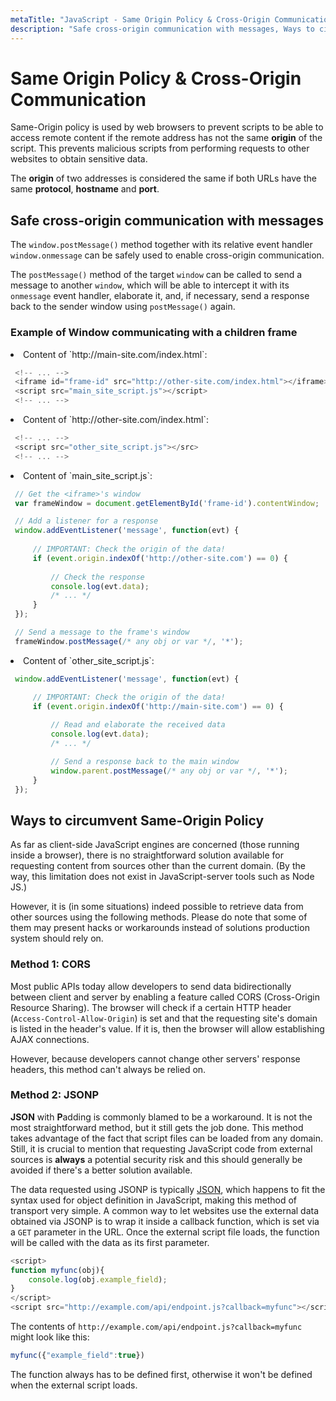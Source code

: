 ```yaml
---
metaTitle: "JavaScript - Same Origin Policy & Cross-Origin Communication"
description: "Safe cross-origin communication with messages, Ways to circumvent Same-Origin Policy"
---
```


# Same Origin Policy & Cross-Origin Communication


Same-Origin policy is used by web browsers to prevent scripts to be able to access remote content if the remote address has not the same **origin** of the script. This prevents malicious scripts from performing requests to other websites to obtain sensitive data.

The **origin** of two addresses is considered the same if both URLs have the same **protocol**, **hostname** and **port**.



## Safe cross-origin communication with messages


The `window.postMessage()` method together with its relative event handler `window.onmessage` can be safely used to enable cross-origin communication.

The `postMessage()` method of the target `window` can be called to send a message to another `window`, which will be able to intercept it with its `onmessage` event handler, elaborate it, and, if necessary, send a response back to the sender window using `postMessage()` again.

### Example of Window communicating with a children frame

<li>
Content of `http://main-site.com/index.html`:

```js
 <!-- ... -->
 <iframe id="frame-id" src="http://other-site.com/index.html"></iframe>
 <script src="main_site_script.js"></script>
 <!-- ... -->

```


</li>
<li>
Content of `http://other-site.com/index.html`:

```js
 <!-- ... -->
 <script src="other_site_script.js"></src>
 <!-- ... -->

```


</li>
<li>
Content of `main_site_script.js`:

```js
 // Get the <iframe>'s window
 var frameWindow = document.getElementById('frame-id').contentWindow;

 // Add a listener for a response
 window.addEventListener('message', function(evt) {
     
     // IMPORTANT: Check the origin of the data! 
     if (event.origin.indexOf('http://other-site.com') == 0) {
         
         // Check the response
         console.log(evt.data);
         /* ... */
     }
 });        

 // Send a message to the frame's window
 frameWindow.postMessage(/* any obj or var */, '*');

```


</li>
<li>
Content of `other_site_script.js`:

```js
 window.addEventListener('message', function(evt) { 

     // IMPORTANT: Check the origin of the data! 
     if (event.origin.indexOf('http://main-site.com') == 0) {
         
         // Read and elaborate the received data
         console.log(evt.data);
         /* ... */

         // Send a response back to the main window
         window.parent.postMessage(/* any obj or var */, '*');
     }
 });

```


</li>



## Ways to circumvent Same-Origin Policy


As far as client-side JavaScript engines are concerned (those running inside a browser), there is no straightforward solution available for requesting content from sources other than the current domain. (By the way, this limitation does not exist in JavaScript-server tools such as Node JS.)

However, it is (in some situations) indeed possible to retrieve data from other sources using the following methods. Please do note that some of them may present hacks or workarounds instead of solutions production system should rely on.

### Method 1: CORS

Most public APIs today allow developers to send data bidirectionally between client and server by enabling a feature called CORS (Cross-Origin Resource Sharing). The browser will check if a certain HTTP header (`Access-Control-Allow-Origin`) is set and that the requesting site's domain is listed in the header's value. If it is, then the browser will allow establishing AJAX connections.

However, because developers cannot change other servers' response headers, this method can't always be relied on.

### Method 2: JSONP

**JSON** with **P**adding is commonly blamed to be a workaround. It is not the most straightforward method, but it still gets the job done. This method takes advantage of the fact that script files can be loaded from any domain. Still, it is crucial to mention that requesting JavaScript code from external sources is **always** a potential security risk and this should generally be avoided if there's a better solution available.

The data requested using JSONP is typically [JSON](http://stackoverflow.com/documentation/javascript/416/json#t=201701100442325497224), which happens to fit the syntax used for object definition in JavaScript, making this method of transport very simple. A common way to let websites use the external data obtained via JSONP is to wrap it inside a callback function, which is set via a `GET` parameter in the URL. Once the external script file loads, the function will be called with the data as its first parameter.

```js
<script>
function myfunc(obj){
    console.log(obj.example_field);
}
</script>
<script src="http://example.com/api/endpoint.js?callback=myfunc"></script>

```

The contents of `http://example.com/api/endpoint.js?callback=myfunc` might look like this:

```js
myfunc({"example_field":true})

```

The function always has to be defined first, otherwise it won't be defined when the external script loads.

